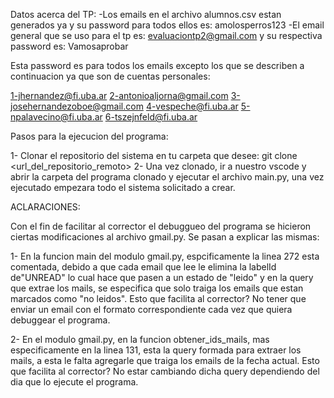 Datos acerca del TP:
-Los emails en el archivo alumnos.csv estan generados ya y su password para todos ellos es: amolosperros123
-El email general que se uso para el tp es: evaluaciontp2@gmail.com y su respectiva password es: Vamosaprobar

Esta password es para todos los emails excepto los que se describen a continuacion ya que son de cuentas personales:

1-jhernandez@fi.uba.ar
2-antonioaljorna@gmail.com
3-josehernandezoboe@gmail.com
4-vespeche@fi.uba.ar
5-npalavecino@fi.uba.ar
6-tszejnfeld@fi.uba.ar

Pasos para la ejecucion del programa:

1- Clonar el repositorio del sistema en tu carpeta que desee: git clone <url_del_repositorio_remoto>
2- Una vez clonado, ir a nuestro vscode y abrir la carpeta del programa clonado y ejecutar el archivo main.py, una vez ejecutado empezara todo el sistema solicitado a crear.


ACLARACIONES:

Con el fin de facilitar al corrector el debuggueo del programa se hicieron ciertas modificaciones al archivo gmail.py. Se pasan a explicar las mismas:

1- En la funcion main del modulo gmail.py, espcificamente la linea 272 esta comentada, debido a que cada email que lee le elimina la labelId de"UNREAD" lo cual hace que 
pasen a un estado de "leido" y en la query que extrae los mails, se especifica que solo traiga los emails que estan marcados como "no leidos". Esto que facilita al corrector? No tener que
enviar un email con el formato correspondiente cada vez que quiera debuggear el programa.

2- En el modulo gmail.py, en la funcion obtener_ids_mails, mas especificamente en la linea 131, esta la query formada para extraer los mails, a esta le falta agregarle que traiga los emails
de la fecha actual. Esto que facilita al corrector? No estar cambiando dicha query dependiendo del dia que lo ejecute el programa.
